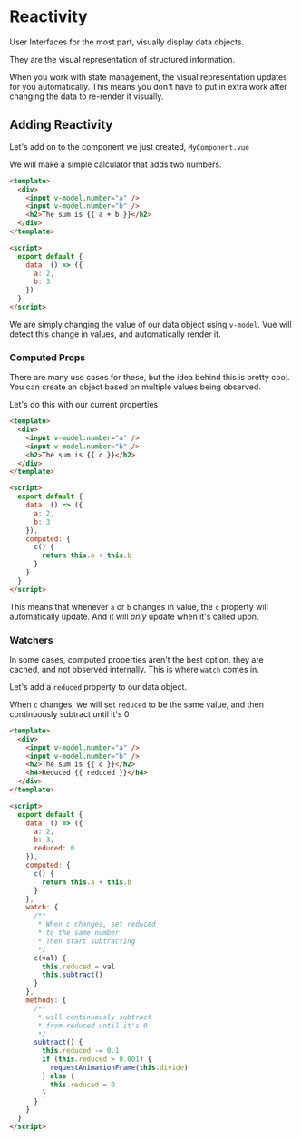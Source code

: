 # Reactivity

User Interfaces for the most part, visually display data objects.

They are the visual representation of structured information.

When you work with state management, the visual representation updates for you automatically. This means you don't have to put in extra work after changing the data to re-render it visually.

## Adding Reactivity

Let's add on to the component we just created, `MyComponent.vue`

We will make a simple calculator that adds two numbers.

```html
<template>
  <div>
    <input v-model.number="a" />
    <input v-model.number="b" />
    <h2>The sum is {{ a + b }}</h2>
  </div>
</template>

<script>
  export default {
    data: () => ({
      a: 2,
      b: 3
    })
  }
</script>
```

We are simply changing the value of our data object using `v-model`. Vue will detect this change in values, and automatically render it.

### Computed Props

There are many use cases for these, but the idea behind this is pretty cool.
You can create an object based on multiple values being observed.

Let's do this with our current properties

```html
<template>
  <div>
    <input v-model.number="a" />
    <input v-model.number="b" />
    <h2>The sum is {{ c }}</h2>
  </div>
</template>

<script>
  export default {
    data: () => ({
      a: 2,
      b: 3
    }),
    computed: {
      c() {
        return this.a + this.b
      }
    }
  }
</script>
```

This means that whenever `a` or `b` changes in value, the `c` property will automatically update. And it will _only_ update when it's called upon.

### Watchers

In some cases, computed properties aren't the best option. they are cached, and not observed internally. This is where `watch` comes in.

Let's add a `reduced` property to our data object.

When `c` changes, we will set `reduced` to be the same value, and then continuously subtract until it's 0

```html
<template>
  <div>
    <input v-model.number="a" />
    <input v-model.number="b" />
    <h2>The sum is {{ c }}</h2>
    <h4>Reduced {{ reduced }}</h4>
  </div>
</template>

<script>
  export default {
    data: () => ({
      a: 2,
      b: 3,
      reduced: 0
    }),
    computed: {
      c() {
        return this.a + this.b
      }
    },
    watch: {
      /**
       * When c changes, set reduced
       * to the same number
       * Then start subtracting
       */
      c(val) {
        this.reduced = val
        this.subtract()
      }
    },
    methods: {
      /**
       * will continuously subtract
       * from reduced until it's 0
       */
      subtract() {
        this.reduced -= 0.1
        if (this.reduced > 0.001) {
          requestAnimationFrame(this.divide)
        } else {
          this.reduced = 0
        }
      }
    }
  }
</script>
```
